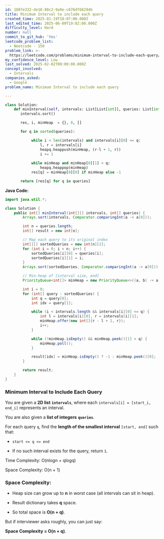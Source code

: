 ```yaml
---
id: 1807e332-de10-80c2-9a9e-c676df68294b
title: Minimum Interval to include each query
created_time: 2025-01-19T18:07:00.000Z
last_edited_time: 2025-06-09T19:02:00.000Z
difficulty_level: Hard
number: null
commit_to_git_hub: 'Yes'
leetcode_problem_list:
  - Neetcode - 150
problem_link: >-
  https://leetcode.com/problems/minimum-interval-to-include-each-query/description/
my_confidence_level: Low
last_solved: 2025-02-02T00:00:00.000Z
concept_involved:
  - Intervals
companies_asked:
  - Google
problem_name: Minimum Interval to include each query

---
```


```python
class Solution:
    def minInterval(self, intervals: List[List[int]], queries: List[int]) -> List[int]:
       intervals.sort()

       res, i, minHeap  = {}, 0, []

       for q in sorted(queries):

            while i < len(intervals) and intervals[i][0] <= q: 
                l, r = intervals[i]
                heapq.heappush(minHeap, (r-l + 1, r)) 
                i += 1
            
            while minHeap and minHeap[0][1] < q:
                heapq.heappop(minHeap)
            res[q] = minHeap[0][0] if minHeap else -1

       return [res[q] for q in queries]
```

**Java Code:**

```java
import java.util.*;

class Solution {
    public int[] minInterval(int[][] intervals, int[] queries) {
        Arrays.sort(intervals, Comparator.comparingInt(a -> a[0]));

        int n = queries.length;
        int[] result = new int[n];

        // Map each query to its original index
        int[][] sortedQueries = new int[n][2];
        for (int i = 0; i < n; i++) {
            sortedQueries[i][0] = queries[i];
            sortedQueries[i][1] = i;
        }
        Arrays.sort(sortedQueries, Comparator.comparingInt(a -> a[0]));

        // Min-heap of [interval size, end]
        PriorityQueue<int[]> minHeap = new PriorityQueue<>((a, b) -> a[0] - b[0]);

        int i = 0;
        for (int[] query : sortedQueries) {
            int q = query[0];
            int idx = query[1];

            while (i < intervals.length && intervals[i][0] <= q) {
                int l = intervals[i][0], r = intervals[i][1];
                minHeap.offer(new int[]{r - l + 1, r});
                i++;
            }

            while (!minHeap.isEmpty() && minHeap.peek()[1] < q) {
                minHeap.poll();
            }

            result[idx] = minHeap.isEmpty() ? -1 : minHeap.peek()[0];
        }

        return result;
    }
}

```

### **Minimum Interval to Include Each Query**

You are given a **2D list** **`intervals`**, where each `intervals[i] = [start_i, end_i]` represents an interval.

You are also given a **list of integers** **`queries`**.

For each query `q`, find the **length of the smallest interval** `[start, end]` such that:

*   `start <= q <= end`

*   If no such interval exists for the query, return `1`.

Time Complexity: O(nlogn + qlogq)

Space Complexity:  O(n + 1)

### **Space Complexity**:

*   Heap size can grow up to **n** in worst case (all intervals can sit in heap).

*   Result dictionary takes **q** space.

*   So total space is **O(n + q)**.

But if interviewer asks roughly, you can just say:

**Space Complexity = O(n + q)**.
